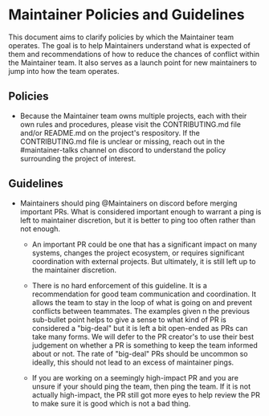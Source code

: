 # Maintainer Policies and Guidelines

This document aims to clarify policies by which the Maintainer team operates. The goal is to help Maintainers understand what is expected of them and recommendations of how to reduce the chances of conflict within the Maintainer team. It also serves as a launch point for new maintainers to jump into how the team operates.

## Policies

- Because the Maintainer team owns multiple projects, each with their own rules and procedures, please visit the CONTRIBUTING.md file and/or README.md on the project's respository. If the CONTRIBUTING.md file is unclear or missing, reach out in the #maintainer-talks channel on discord to understand the policy surrounding the project of interest.

## Guidelines

- Maintainers should ping @Maintainers on discord before merging important PRs. What is considered important enough to warrant a ping is left to maintainer discretion, but it is better to ping too often rather than not enough.

  - An important PR could be one that has a significant impact on many systems, changes the project ecosystem, or requires significant coordination with external projects. But ultimately, it is still left up to the maintainer discretion.
  
  - There is no hard enforcement of this guideline. It is a recommendation for good team communication and coordination. It allows the team to stay in the loop of what is going on and prevent conflicts between teammates. The examples given n the previous sub-bullet point helps to give a sense to what kind of PR is considered a "big-deal" but it is left a bit open-ended as PRs can take many forms. We will defer to the PR creator's to use their best judgement on whether a PR is something to keep the team informed about or not. The rate of "big-deal" PRs should be uncommon so ideally, this should not lead to an excess of maintainer pings.

  - If you are working on a seemingly high-impact PR and you are unsure if your should ping the team, then ping the team. If it is not actually high-impact, the PR still got more eyes to help review the PR to make sure it is good which is not a bad thing.

